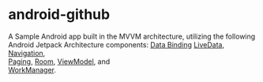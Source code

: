 # android-github
A Sample Android app built in the MVVM architecture, utilizing the following Android Jetpack 
Architecture components: 
[Data Binding](https://developer.android.com/topic/libraries/data-binding) 
[LiveData](https://developer.android.com/topic/libraries/architecture/livedata), 
[Navigation](https://developer.android.com/topic/libraries/architecture/navigation.html),  
[Paging](https://developer.android.com/topic/libraries/architecture/paging/), 
[Room](https://developer.android.com/topic/libraries/architecture/room), 
[ViewModel](https://developer.android.com/topic/libraries/architecture/viewmodel), and  
[WorkManager](https://developer.android.com/topic/libraries/architecture/workmanager).
